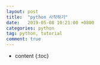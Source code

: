 ```yaml
---
layout: post
title:  "python 사작하기"
date:   2019-05-08 10:21:00 +0800
categories: python
tag: python, tutorial
comment: true
---
```

* content
{:toc}
